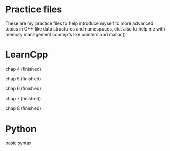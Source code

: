 # Practice files

These are my practice files to help introduce myself to more advanced topics in C++ like
data structures and namespaces, etc. also to help me with memory management concepts like pointers and malloc()


# LearnCpp
chap 4 (finished)

chap 5 (finished)

chap 6 (finished)

chap 7 (finished)

chap 8 (finished)


# Python
basic syntax